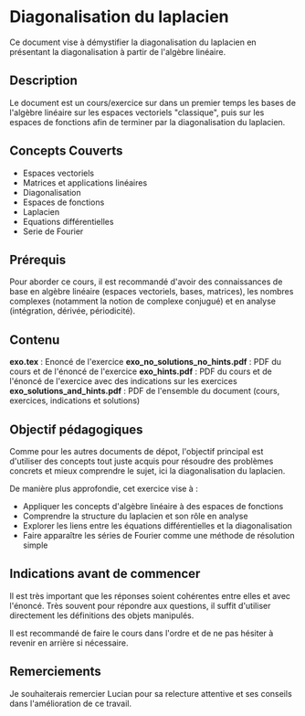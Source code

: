 # Diagonalisation du laplacien

Ce document vise à démystifier la diagonalisation du laplacien en présentant la diagonalisation à partir de l'algèbre linéaire.

## Description

Le document est un cours/exercice sur dans un premier temps les bases de l'algèbre linéaire sur les espaces vectoriels "classique", puis sur les espaces de fonctions afin de terminer par la diagonalisation du laplacien.

## Concepts Couverts

- Espaces vectoriels
- Matrices et applications linéaires
- Diagonalisation
- Espaces de fonctions
- Laplacien
- Equations différentielles
- Serie de Fourier

## Prérequis

Pour aborder ce cours, il est recommandé d'avoir des connaissances de base en algèbre linéaire (espaces vectoriels, bases, matrices), les nombres complexes (notamment la notion de complexe conjugué) et en analyse (intégration, dérivée, périodicité).

## Contenu

**exo.tex** : Enoncé de l'exercice
**exo_no_solutions_no_hints.pdf** : PDF du cours et de l'énoncé de l'exercice
**exo_hints.pdf** : PDF du cours et de l'énoncé de l'exercice avec des indications sur les exercices
**exo_solutions_and_hints.pdf** : PDF de l'ensemble du document (cours, exercices, indications et solutions)

## Objectif pédagogiques

Comme pour les autres documents de dépot, l'objectif principal est d'utiliser des concepts tout juste acquis pour résoudre des problèmes concrets et mieux comprendre le sujet, ici la diagonalisation du laplacien.

De manière plus approfondie, cet exercice vise à :

- Appliquer les concepts d'algèbre linéaire à des espaces de fonctions
- Comprendre la structure du laplacien et son rôle en analyse
- Explorer les liens entre les équations différentielles et la diagonalisation
- Faire apparaître les séries de Fourier comme une méthode de résolution simple

## Indications avant de commencer

Il est très important que les réponses soient cohérentes entre elles et avec l'énoncé. 
Très souvent pour répondre aux questions, il suffit d'utiliser directement les définitions des objets manipulés.

Il est recommandé de faire le cours dans l'ordre et de ne pas hésiter à revenir en arrière si nécessaire.

## Remerciements

Je souhaiterais remercier Lucian pour sa relecture attentive et ses conseils dans l'amélioration de ce travail.
